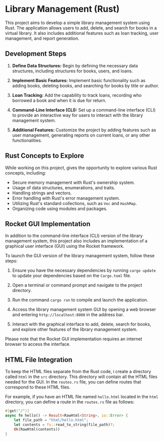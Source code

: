 # Library Management (Rust)

This project aims to develop a simple library management system using Rust. The application allows users to add, delete, and search for books in a virtual library. It also includes additional features such as loan tracking, user management, and report generation.

## Development Steps

1. **Define Data Structures:** Begin by defining the necessary data structures, including structures for books, users, and loans.

2. **Implement Basic Features:** Implement basic functionality such as adding books, deleting books, and searching for books by title or author.

3. **Loan Tracking:** Add the capability to track loans, recording who borrowed a book and when it is due for return.

4. **Command-Line Interface (CLI):** Set up a command-line interface (CLI) to provide an interactive way for users to interact with the library management system.

5. **Additional Features:** Customize the project by adding features such as user management, generating reports on current loans, or any other functionalities.

## Rust Concepts to Explore

While working on this project, gives the opportunity to explore various Rust concepts, including:

- Secure memory management with Rust's ownership system.
- Usage of data structures, enumerations, and traits.
- Handling strings and vectors.
- Error handling with Rust's error management system.
- Utilizing Rust's standard collections, such as `Vec` and `HashMap`.
- Organizing code using modules and packages.

## Rocket GUI Implementation

In addition to the command-line interface (CLI) version of the library management system, this project also includes an implementation of a graphical user interface (GUI) using the Rocket framework.

To launch the GUI version of the library management system, follow these steps:

1. Ensure you have the necessary dependencies by running `cargo update` to update your dependencies based on the `Cargo.toml` file.

2. Open a terminal or command prompt and navigate to the project directory.

3. Run the command `cargo run` to compile and launch the application.

4. Access the library management system GUI by opening a web browser and entering `http://localhost:8000` in the address bar.

5. Interact with the graphical interface to add, delete, search for books, and explore other features of the library management system.

Please note that the Rocket GUI implementation requires an internet browser to access the interface.

## HTML File Integration

To keep the HTML files separate from the Rust code, i create a directory called `html` in the `src` directory. This directory will contain all the HTML files needed for the GUI. In the `routes.rs` file, you can define routes that correspond to these HTML files.

For example, if you have an HTML file named `hello.html` located in the `html` directory, you can define a route in the `routes.rs` file as follows:

```rust
#[get("/")]
async fn hello() -> Result<RawHtml<String>, io::Error> {
    let file_path = "html/hello.html";
    let contents = fs::read_to_string(file_path)?;
    Ok(RawHtml(contents))
}
